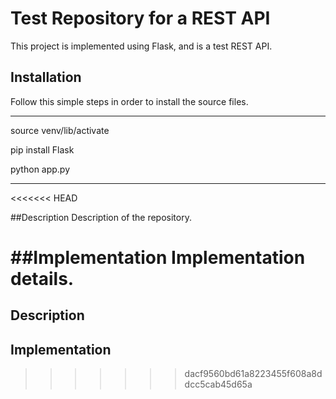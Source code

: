 # Test Repository for a REST API

This project is implemented using Flask, and is a test REST API.

## Installation
Follow this simple steps in order to install the source files.


***
source venv/lib/activate

pip install Flask

python app.py
***

<<<<<<< HEAD

##Description
Description of the repository.

##Implementation
Implementation details.
=======
## Description

## Implementation
>>>>>>> dacf9560bd61a8223455f608a8ddcc5cab45d65a
